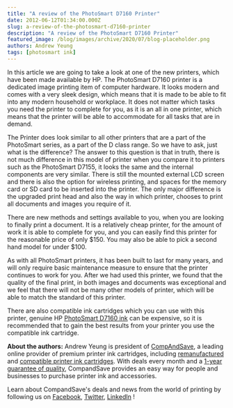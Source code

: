 ```yaml
---
title: "A review of the PhotoSmart D7160 Printer"
date: 2012-06-12T01:34:00.000Z
slug: a-review-of-the-photosmart-d7160-printer
description: "A review of the PhotoSmart D7160 Printer"
featured_image: /blog/images/archive/2020/07/blog-placeholder.png
authors: Andrew Yeung
tags: [photosmart ink]
---
```


In this article we are going to take a look at one of the new printers, which have been made available by HP. The PhotoSmart D7160 printer is a dedicated image printing item of computer hardware. It looks modern and comes with a very sleek design, which means that it is made to be able to fit into any modern household or workplace. It does not matter which tasks you need the printer to complete for you, as it is an all in one printer, which means that the printer will be able to accommodate for all tasks that are in demand. 

The Printer does look similar to all other printers that are a part of the PhotoSmart series, as a part of the D class range. So we have to ask, just what is the difference? The answer to this question is that in truth, there is not much difference in this model of printer when you compare it to printers such as the PhotoSmart D7155, it looks the same and the internal components are very similar. There is still the mounted external LCD screen and there is also the option for wireless printing, and spaces for the memory card or SD card to be inserted into the printer. The only major difference is the upgraded print head and also the way in which printer, chooses to print all documents and images you require of it.

There are new methods and settings available to you, when you are looking to finally print a document. It is a relatively cheap printer, for the amount of work it is able to complete for you, and you can easily find this printer for the reasonable price of only $150\. You may also be able to pick a second hand model for under $100\. 

As with all PhotoSmart printers, it has been built to last for many years, and will only require basic maintenance measure to ensure that the printer continues to work for you. After we had used this printer, we found that the quality of the final print, in both images and documents was exceptional and we feel that there will not be many other models of printer, which will be able to match the standard of this printer. 

There are also compatible ink cartridges which you can use with this printer, genuine HP [PhotoSmart D7160 ink](https://www.compandsave.com/hp/photosmart/d7160-ink-cartridges) can be expensive, so it is recommended that to gain the best results from your printer you use the compatible ink cartridge.

  
**About the authors:** Andrew Yeung is president of [CompAndSave](https://www.compandsave.com/), a leading online provider of premium printer ink cartridges, including [remanufactured](https://www.compandsave.com/help) and [compatible printer ink cartridges](https://www.compandsave.com/help). With deals every month and a [1-year guarantee of quality](https://www.compandsave.com/help), CompandSave provides an easy way for people and businesses to purchase printer ink and accessories.

Learn about CompandSave's deals and news from the world of printing by following us on [Facebook](https://www.facebook.com/compandsave.ink), [Twitter](https://twitter.com/compandsave), [LinkedIn](https://www.linkedin.com) !